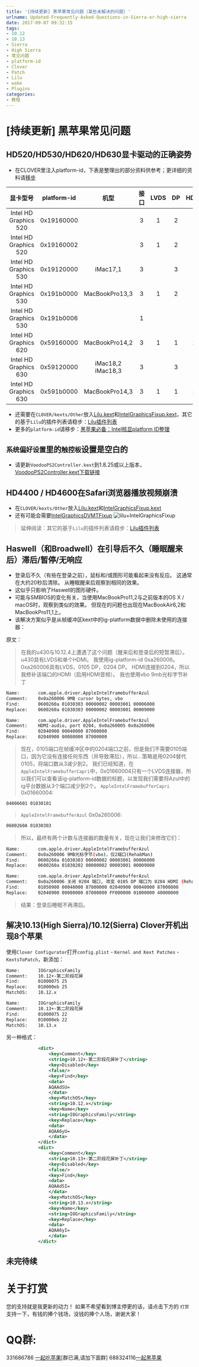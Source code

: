 ```yaml
---
title: '[持续更新] 黑苹果常见问题（某些未解决的问题）'
urlname: Updated-Frequently-Asked-Questions-in-Sierra-or-high-sierra
date: 2017-09-07 09:32:15
tags:
- 10.12
- 10.13
- Sierra
- High Sierra
- 常见问题
- platform-id
- Clover
- Patch
- Lilu
- wake
- Plugins
categories:
- 教程
---
```


# [持续更新] 黑苹果常见问题
## HD520/HD530/HD620/HD630显卡驱动的正确姿势
* 在CLOVER里注入platform-id，下表是整理出的部分资料供参考；更详细的资料请[移步](https://blog.daliansky.net/2017/08/31/Intel-core-display-platformID-finishing/#more)

| 显卡型号 | platform-id | 机型 | 接口 | LVDS | DP | HDMI |
| :-: | :-: | :-: | :-: | :-: | :-: | :-: |
| Intel HD Graphics 520 | 0x19160000 |  | 3 | 1 | 2 |  |
| Intel HD Graphics 520 | 0x19160002 |  | 3 | 1 | 2 |  |
| Intel HD Graphics 530 | 0x19120000 | iMac17,1 | 3 |  | 3 |  |
| Intel HD Graphics 530 | 0x191b0000 | MacBookPro13,3 | 3 | 1 | 2 |  |
| Intel HD Graphics 530 | 0x191b0006 |  | 1 |  |  |  |
| Intel HD Graphics 620 | 0x59160000 | MacBookPro14,2 | 3 | 1 | 1 | 1 |
| Intel HD Graphics 630 | 0x59120000 | iMac18,2<br>iMac18,3 | 3 |  | 3 |  |
| Intel HD Graphics 630 | 0x591b0000 | MacBookPro14,3 | 3 | 1 | 1 | 1 |

* 还需要在`CLOVER/kexts/Other`放入[Lilu.kext](https://github.com/vit9696/Lilu/releases)和[IntelGraphicsFixup.kext](https://sourceforge.net/projects/intelgraphicsfixup/)，其它的基于`Lilu`的插件列表请稳步：[Lilu插件列表](https://blog.daliansky.net/2017/08/25/Existing-Lilu-Plugins/)
* 更多的`platform-id`请移步：[黑苹果必备：Intel核显platform ID整理](https://blog.daliansky.net/Intel-core-display-platformID-finishing/#more)

## `系统偏好设置`里的`触控板`设置是空白的
* 请更新`VoodooPS2Controller.kext`到1.8.25或以上版本，[VoodooPS2Controller.kext下载链接](https://github.com/RehabMan/OS-X-Voodoo-PS2-Controller)

## HD4400 / HD4600在Safari浏览器播放视频崩溃
* 在`CLOVER/kexts/Other`放入[Lilu.kext](https://github.com/vit9696/Lilu/releases)和[IntelGraphicsFixup.kext](https://sourceforge.net/projects/intelgraphicsfixup/)
* 还有可能会需要[IntelGraphicsDVMTFixup](https://github.com/BarbaraPalvin/IntelGraphicsDVMTFixup)
![lilu+IntelGraphicsFixup](http://7.daliansky.net/lilu+IntelGraphicsFixup.png)

> 延伸阅读：其它的基于`Lilu`的插件列表请稳步：[Lilu插件列表](https://blog.daliansky.net/2017/08/25/Existing-Lilu-Plugins/)

## Haswell（和Broadwell）在引导后不久（睡眠醒来后）滞后/暂停/无响应
* 登录后不久（有些在登录之前），鼠标和/或图形可能看起来没有反应。 这通常在大约20秒后清除。 从睡眠醒来后观察到相同的效果。
* 这似乎只影响了Haswell的图形硬件。
* 可能与SMBIOS的变化有关，当使用MacBookPro11,2与之前版本的OS X / macOS时，观察到类似的效果。 但现在的问题也出现在MacBookAir6,2和MacBookPro11,1上。
* 该解决方案似乎是从帧缓冲区kext中的ig-platform数据中删除未使用的连接器：

原文：

>   在我的u430与10.12.4上遭遇了这个问题（醒来后和登录后的短暂滞后）。u430具有LVDS和单个HDMI。
>   我使用ig-platform-id 0xa260006。 0xa260006具有LVDS，0105 DP，0204 DP。
>   HDMI连接到0204，所以我修补该端口的HDMI（启用HDMI音频）。 
>   我也使用vbo 9mb光标字节补丁
> 
```sh
Name:       com.apple.driver.AppleIntelFramebufferAzul
Comment:    0x0a260006 9MB cursor bytes, vbo
Find:       0600260a 01030303 00000002 00003001 00006000
Replace:    0600260a 01030303 00000002 00003001 00009000
```
> 
```sh
Name:       com.apple.driver.AppleIntelFramebufferAzul
Comment:    HDMI-audio, port 0204, 0x0a260005 0x0a260006
Find:       02040900 00040000 87000000
Replace:    02040900 00080000 87000000
```
> 现在，0105端口在帧缓冲区中的0204端口之前，但是我们不需要0105端口，因为它没有连接任何东西（并导致滞后），所以...策略是用0204替代0105，将端口数从3减少到2。
> 我们已经知道，在`AppleIntelFramebufferCapri`中，0x01660004只有一个LVDS连接器，所以我们可以查看该ig-platform-id数据的标题，以发现我们需要将Azul中的ig平台数据从3个端口减少到2个。
> `AppleIntelFramebufferCapri` 0x01660004:
>
```sh
04006601 01030101
```
> `AppleIntelFramebufferAzul` 0x0a260006:
>
```sh
0600260A 01030303
```
> 所以，最终有两个计数与连接器的数量有关，现在让我们来修改它们：
> 
```sh
Name:       com.apple.driver.AppleIntelFramebufferAzul
Comment:    0x0a260006 9MB光标字节(vbo)，仅2端口(RehabMan)
Find:       0600260a 01030303 00000002 00003001 00006000
Replace:    0600260a 01030202 00000002 00003001 00009000
```
> 
```sh
Name:       com.apple.driver.AppleIntelFramebufferAzul
Comment:    0x0a260006 关闭 0204 端口, 改变 0105 DP 端口为 0204 HDMI (RehabMan)
Find:       01050900 00040000 87000000 02040900 00040000 87000000
Replace:    02040900 00080000 87000000 FF000000 01000000 40000000
```
>结果：登录后睡眠不再滞后。

## 解决10.13(High Sierra)/10.12(Sierra) Clover开机出现8个苹果
使用`Clover Configurator`打开`config.plist` - `Kernel and Kext Patches` - `KextsToPatch`，新添加：

```sh
Name:       IOGraphicsFamily
Comment:    10.12+-第二阶段花屏
Find:       01000075 25
Replace:    010000eb 25
MatchOS:    10.12.x
```

```sh
Name:       IOGraphicsFamily
Comment:    10.13+-第二阶段花屏
Find:       01000075 22
Replace:    010000eb 22
MatchOS:    10.13.x
```
另一种格式：

```xml
			<dict>
				<key>Comment</key>
				<string>10.12+-第二阶段花屏补丁</string>
				<key>Disabled</key>
				<false/>
				<key>Find</key>
				<data>
				AQAAdSU=
				</data>
				<key>MatchOS</key>
				<string>10.12.x</string>
				<key>Name</key>
				<string>IOGraphicsFamily</string>
				<key>Replace</key>
				<data>
				AQAA6yU=
				</data>
			</dict>
			<dict>
				<key>Comment</key>
				<string>10.13+-第二阶段花屏补丁</string>
				<key>Disabled</key>
				<false/>
				<key>Find</key>
				<data>
				AQAAdSI=
				</data>
				<key>MatchOS</key>
				<string>10.13.x</string>
				<key>Name</key>
				<string>IOGraphicsFamily</string>
				<key>Replace</key>
				<data>
				AQAA6yI=
				</data>
			</dict>
```

## 未完待续

# 关于打赏
您的支持就是我更新的动力！
如果不希望看到博主停更的话，请点击下方的 `打赏` 支持一下，有钱的捧个钱场，没钱的捧个人场，谢谢大家！

# QQ群:
331686786 [一起吃苹果](http://shang.qq.com/wpa/qunwpa?idkey=db511a29e856f37cbb871108ffa77a6e79dde47e491b8f2c8d8fe4d3c310de91)[群已满,请加下面群]
688324116[一起黑苹果](https://shang.qq.com/wpa/qunwpa?idkey=6bf69a6f4b983dce94ab42e439f02195dfd19a1601522c10ad41f4df97e0da82)

